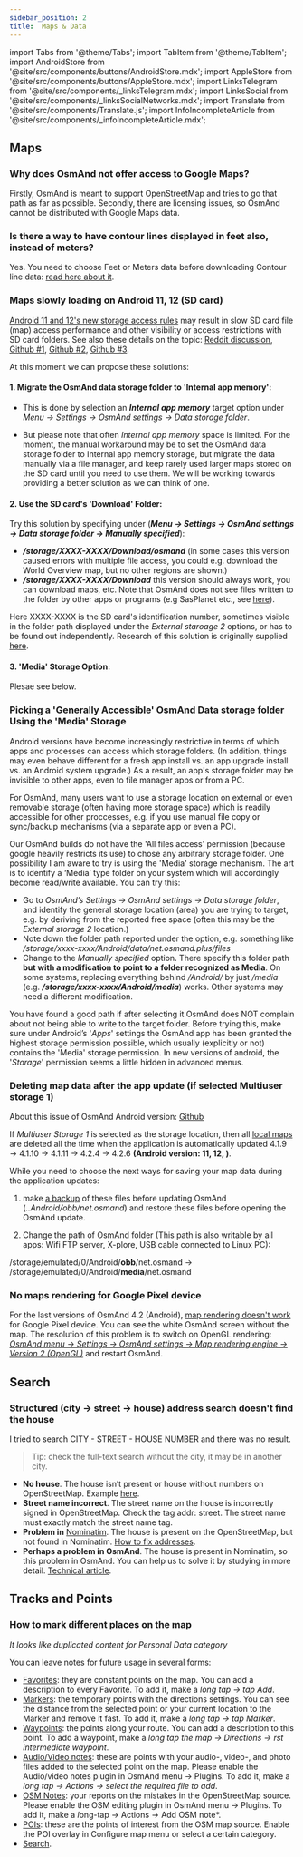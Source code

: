 ```yaml
---
sidebar_position: 2
title:  Maps & Data
---
```


import Tabs from '@theme/Tabs';
import TabItem from '@theme/TabItem';
import AndroidStore from '@site/src/components/buttons/AndroidStore.mdx';
import AppleStore from '@site/src/components/buttons/AppleStore.mdx';
import LinksTelegram from '@site/src/components/_linksTelegram.mdx';
import LinksSocial from '@site/src/components/_linksSocialNetworks.mdx';
import Translate from '@site/src/components/Translate.js';
import InfoIncompleteArticle from '@site/src/components/_infoIncompleteArticle.mdx';


## Maps

### Why does OsmAnd not offer access to Google Maps?

Firstly, OsmAnd is meant to support OpenStreetMap and tries to go that path as far as possible. Secondly, there are licensing issues, so OsmAnd cannot be distributed with Google Maps data.

### Is there a way to have contour lines displayed in feet also, instead of meters?

Yes. You need to choose Feet or Meters data before downloading Contour line data: [read here about it](../../user/plugins/contour-lines.md#choose-meters-or-feet).

### Maps slowly loading on Android 11, 12 (SD card)

[Android 11 and 12's new storage access rules](https://www.androidauthority.com/android-12-privacy-features-1225859/) may result in slow SD card file (map) access performance and other visibility or access restrictions with SD card folders. See also these details on the topic: [Reddit discussion](https://www.reddit.com/r/androiddev/comments/kpn68k/android_11_very_slow_file_access_performance/), [Github #1](https://github.com/osmandapp/OsmAnd/issues/10453), [Github #2](https://github.com/osmandapp/OsmAnd/issues/12046), [Github #3](https://github.com/osmandapp/OsmAnd/issues/13943).

At this moment we can propose these solutions:

#### 1. Migrate the OsmAnd data storage folder to 'Internal app memory':

- This is done by selection an **_Internal app memory_** target option under _Menu → Settings → OsmAnd settings → Data storage folder_.

- But please note that often _Internal app memory_ space is limited. For the moment, the manual workaround may be to set the OsmAnd data storage folder to Internal app memory storage, but migrate the data manually via a file manager, and keep rarely used larger maps stored on the SD card until you need to use them. We will be working towards providing a better solution as we can think of one.

#### 2. Use the SD card's 'Download' Folder:

Try this solution by specifying under (***Menu → Settings → OsmAnd settings → Data storage folder → Manually specified***):

   - **_/storage/XXXX-XXXX/Download/osmand_**   (in some cases this version caused errors with multiple file access, you could e.g. download the World Overview map, but no other regions are shown.)
   - **_/storage/XXXX-XXXX/Download_** this version should always work, you can download maps, etc. Note that OsmAnd does not see files written to the folder by other apps or programs (e.g SasPlanet etc., see [here](../../technical/map-creation/create-offline-maps-yourself.md)).

Here XXXX-XXXX is the SD card's identification number, sometimes visible in the folder path displayed under the _External staroage 2_ options, or has to be found out independently. Research of this solution is originally supplied [here](https://github.com/osmandapp/OsmAnd/issues/13254#issuecomment-984467744).

#### 3. 'Media' Storage Option:

Plesae see below.

### Picking a 'Generally Accessible' OsmAnd Data storage folder Using the 'Media' Storage

Android versions have become increasingly restrictive in terms of which apps and processes can access which storage folders. (In addition, things may even behave different for a fresh app install vs. an app upgrade install vs. an Android system upgrade.) As a result, an app's storage folder may be invisible to other apps, even to file manager apps or from a PC.

For OsmAnd, many users want to use a storage location on external or even removable storage (often having more storage space) which is readily accessible for other proccesses, e.g. if you use manual file copy or sync/backup mechanisms (via a separate app or even a PC).

Our OsmAnd builds do not have the 'All files access' permission (because google heavily restricts its use) to chose any arbitrary storage folder. One possibility I am aware to try is using the 'Media' storage mechanism. The art is to identify a ‘Media’ type folder on your system which will accordingly become read/write available. You can try this:

- Go to _OsmAnd’s Settings → OsmAnd settings → Data storage folder_, and identify the general storage location (area) you are trying to target, e.g. by deriving from the reported free space (often this may be the _External storage 2_ location.)
- Note down the folder path reported under the option, e.g. something like _/storage/xxxx-xxxx/Android/data/net.osmand.plus/files_
- Change to the _Manually specified_ option. There specify this folder path **but with a modification to point to a folder recognized as Media**. On some systems, replacing everything behind _/Android/_ by just _/media_ (e.g. **_/storage/xxxx-xxxx/Android/media_**) works. Other systems may need a different modification.

You have found a good path if after selecting it OsmAnd does NOT complain about not being able to write to the target folder. Before trying this, make sure under Android’s '_Apps_' settings the OsmAnd app has been granted the highest storage permission possible, which usually (explicitly or not) contains the 'Media' storage permission. In new versions of android, the '_Storage_' permission seems a little hidden in advanced menus.

### Deleting map data after the app update (if selected Multiuser storage 1)

About this issue of OsmAnd Android version: [Github](https://github.com/osmandapp/OsmAnd/issues/13404)

If _Multiuser Storage 1_ is selected as the storage location, then all [local maps](../personal/maps-resources.md#local-maps) are deleted  all the time when the application is automatically updated 4.1.9 → 4.1.10 → 4.1.11 → 4.2.4 → 4.2.6 **(Android version: 11, 12, )**.

While you need to choose the next ways for saving your map data during the application updates:

1. make [a backup](../personal/import-export.md) of these files before updating OsmAnd (_..Android/obb/net.osmand_) and restore these files before opening the OsmAnd update.

2. Change the path of OsmAnd folder (This path is also writable by all apps: Wifi FTP server, X-plore, USB cable connected to Linux PC):

/storage/emulated/0/Android/**obb**/net.osmand → /storage/emulated/0/Android/**media**/net.osmand

### No maps rendering for Google Pixel device

For the last versions of OsmAnd 4.2 (Android), [map rendering doesn't work](https://github.com/osmandapp/OsmAnd/issues/15045) for Google Pixel device. You can see the white OsmAnd screen without the map.
The resolution of this problem is to switch on OpenGL rendering:
_[OsmAnd menu → Settings → OsmAnd settings → Map rendering engine → Version 2 (OpenGL)](../personal/global-settings.md#map-rendering-engine)_ and restart OsmAnd.



## Search
### Structured (city &#8594; street &#8594; house) address search doesn't find the house

I tried to search CITY - STREET - HOUSE NUMBER and there was no result. 
>Tip: check the full-text search without the city, it may be in another city.

- **No house**. The house isn’t present or house without numbers on OpenStreetMap. Example [here](https://www.openstreetmap.org/#map=19/33.91937/-118.24357).
- **Street name incorrect**. The street name on the house is incorrectly signed in OpenStreetMap. Check the tag addr: street. The street name must exactly match the street name tag.
- **Problem in** [Nominatim](https://www.openstreetmap.org/#map=19/33.91937/-118.24357). The house is present on the OpenStreetMap, but not found in Nominatim. [How to fix addresses](https://wiki.openstreetmap.org/wiki/Addresses).
- **Perhaps a problem in OsmAnd**. The house is present in Nominatim, so this problem in OsmAnd. You can help us to solve it by studying in more detail. [Technical article](../../technical/algorithms/trace-address-search-issues.md).


## Tracks and Points

### How to mark different places on the map

*It looks like duplicated content for Personal Data category*

You can leave notes for future usage in several forms:

- [Favorites](../personal/favorites.md): they are constant points on the map. You can add a description to every Favorite. To add it, make a *long tap  →  tap Add*.
- [Markers](../personal/markers.md): the temporary points with the directions settings. You can see the distance from the selected point or your current location to the Marker and remove it fast. To add it, make a *long tap  →  tap Marker*.
- [Waypoints](../map/tracks/index.md#types-of-tracks): the points along your route. You can add a description to this point. To add a waypoint, make a *long tap the map  →  Directions  →  rst intermediate waypoint*.
- [Audio/Video notes](../plugins/audio-video-notes.md): these are points with your audio-, video-, and photo files added to the selected point on the map. Please enable the Audio/video notes plugin in OsmAnd menu  →  Plugins. To add it, make a *long tap  →  Actions  →  select the required file to add*.
- [OSM Notes](https://www.facebook.com/watch/?v=673312246195291): your reports on the mistakes in the OpenStreetMap source. Please enable the OSM editing plugin in OsmAnd menu  →  Plugins. To add it, make a *l*ong-tap  →  Actions  →  Add OSM note*.
- [POIs](../search/index.md): these are the points of interest from the OSM map source. Enable the POI overlay in Configure map menu or select a certain category.
- [Search](../search/index.md).

